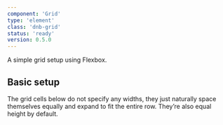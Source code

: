 ```yaml
---
component: 'Grid'
type: 'element'
class: 'dnb-grid'
status: 'ready'
version: 0.5.0
---
```


A simple grid setup using Flexbox.

## Basic setup

The grid cells below do not specify any widths, they just
naturally space themselves equally and expand to fit the
entire row. They’re also equal height by default.
